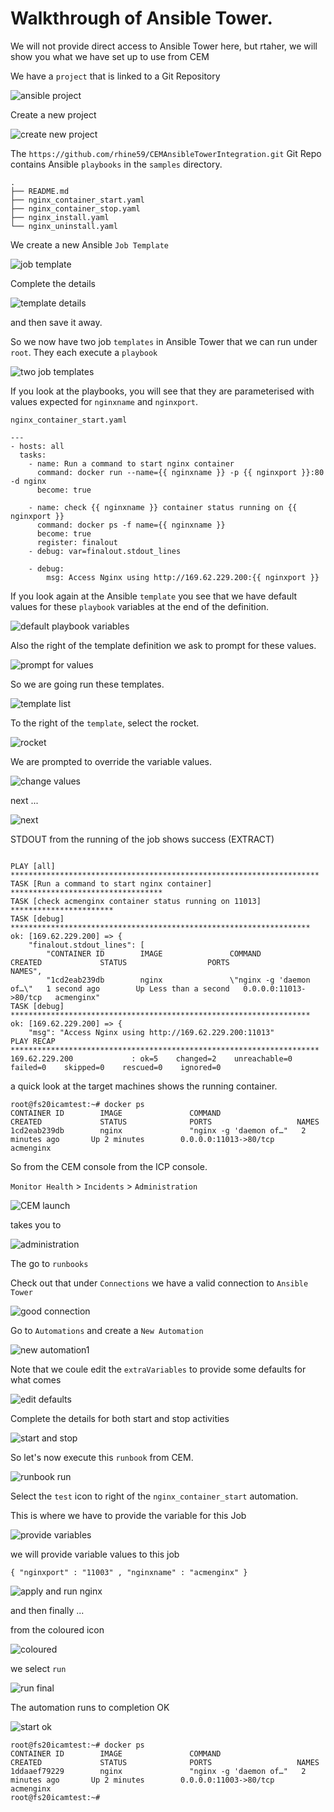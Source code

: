 # Walkthrough of Ansible Tower.

We will not provide direct access to Ansible Tower here, but rtaher, we will show you what we have set up to use from CEM

We have a `project` that is linked to a Git Repository

![ansible project](images/2020/01/ansible-project.png)

Create a new project

![create new project](images/2020/01/create-new-project.png)

The `https://github.com/rhine59/CEMAnsibleTowerIntegration.git` Git Repo contains Ansible `playbooks` in the `samples` directory.

```
.
├── README.md
├── nginx_container_start.yaml
├── nginx_container_stop.yaml
├── nginx_install.yaml
└── nginx_uninstall.yaml
```
We create a new Ansible `Job Template`

![job template](images/2020/01/job-template.png)

Complete the details

![template details](images/2020/01/template-details.png)

and then save it away.

So we now have two job `templates` in Ansible Tower that we can run under `root`. They each execute a `playbook`

![two job templates](images/2020/01/two-job-templates.png)

If you look at the playbooks, you will see that they are parameterised with values expected for `nginxname` and `nginxport`.

```
nginx_container_start.yaml

---
- hosts: all
  tasks:
    - name: Run a command to start nginx container
      command: docker run --name={{ nginxname }} -p {{ nginxport }}:80 -d nginx
      become: true

    - name: check {{ nginxname }} container status running on {{ nginxport }}
      command: docker ps -f name={{ nginxname }}
      become: true
      register: finalout
    - debug: var=finalout.stdout_lines

    - debug:
        msg: Access Nginx using http://169.62.229.200:{{ nginxport }}
```

If you look again at the Ansible `template` you see that we have default values for these `playbook` variables at the end of the definition.

![default playbook variables](images/2020/01/default-playbook-variables.png)

Also the right of the template definition we ask to prompt for these values.

![prompt for values](images/2020/01/prompt-for-values.png)

So we are going run these templates.

![template list](images/2020/01/template-list.png)

To the right of the `template`, select the rocket.

![rocket](images/2020/01/rocket.png)

We are prompted to override the variable values.

![change values](images/2020/01/change-values.png)

next ...

![next](images/2020/01/next.png)

STDOUT from the running of the job shows success (EXTRACT)

```

PLAY [all] *********************************************************************
TASK [Run a command to start nginx container] **********************************
TASK [check acmenginx container status running on 11013] ***********************
TASK [debug] *******************************************************************
ok: [169.62.229.200] => {
    "finalout.stdout_lines": [
        "CONTAINER ID        IMAGE               COMMAND                  CREATED             STATUS                  PORTS                   NAMES",
        "1cd2eab239db        nginx               \"nginx -g 'daemon of…\"   1 second ago        Up Less than a second   0.0.0.0:11013->80/tcp   acmenginx"
TASK [debug] *******************************************************************
ok: [169.62.229.200] => {
    "msg": "Access Nginx using http://169.62.229.200:11013"
PLAY RECAP *********************************************************************
169.62.229.200             : ok=5    changed=2    unreachable=0    failed=0    skipped=0    rescued=0    ignored=0   
```

a quick look at the target machines shows the running container.

```
root@fs20icamtest:~# docker ps
CONTAINER ID        IMAGE               COMMAND                  CREATED             STATUS              PORTS                   NAMES
1cd2eab239db        nginx               "nginx -g 'daemon of…"   2 minutes ago       Up 2 minutes        0.0.0.0:11013->80/tcp   acmenginx
```

So from the CEM console from the ICP console.

`Monitor Health` > `Incidents` > `Administration`

![CEM launch](images/2020/01/cem-launch.png)

takes you to

![administration](images/2020/01/administration.png)

The go to `runbooks`

Check out that under `Connections` we have a valid connection to `Ansible Tower`

![good connection](images/2020/01/good-connection.png)

Go to `Automations` and create a `New Automation`

![new automation1](images/2020/01/new-automation1.png)

Note that we coule edit the `extraVariables` to provide some defaults for what comes

![edit defaults](images/2020/01/edit-defaults.png)

Complete the details for both start and stop activities

![start and stop](images/2020/01/start-and-stop.png)

So let's now execute this `runbook` from CEM.

![runbook run](images/2020/01/runbook-run.png)

Select the `test` icon to right of the `nginx_container_start` automation.

This is where we have to provide the variable for this Job

![provide variables](images/2020/01/provide-variables.png)

we will provide variable values to this job

```
{ "nginxport" : "11003" , "nginxname" : "acmenginx" }
```

![apply and run nginx](images/2020/01/apply-and-run-nginx.png)

and then finally ...

from the coloured icon

![coloured](images/2020/01/coloured.png)

we select `run`

![run final](images/2020/01/run-final.png)

The automation runs to completion OK

![start ok](images/2020/01/start-ok.png)

```
root@fs20icamtest:~# docker ps
CONTAINER ID        IMAGE               COMMAND                  CREATED             STATUS              PORTS                   NAMES
1ddaaef79229        nginx               "nginx -g 'daemon of…"   2 minutes ago       Up 2 minutes        0.0.0.0:11003->80/tcp   acmenginx
root@fs20icamtest:~#
```
